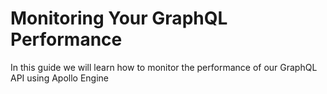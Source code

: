 <!--[meta]
section: guides
title: Monitoring Your GraphQL Performance
draft: true
[meta]-->

# Monitoring Your GraphQL Performance

In this guide we will learn how to monitor the performance of our GraphQL API using Apollo Engine
